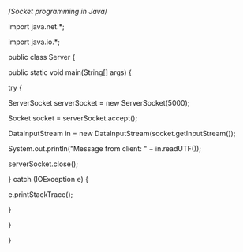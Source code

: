 /*Socket programming in Java*/

import java.net.*;

import java.io.*;

public class Server {

public static void main(String[] args) {

try {

ServerSocket serverSocket = new ServerSocket(5000);

Socket socket = serverSocket.accept();

DataInputStream in = new DataInputStream(socket.getInputStream());

System.out.println("Message from client: " + in.readUTF());

serverSocket.close();

} catch (IOException e) {

e.printStackTrace();

}

}

}
